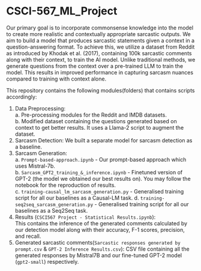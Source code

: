 # CSCI-567_ML_Project

Our primary goal is to incorporate commonsense knowledge into the model to create more realistic and contextually appropriate sarcastic outputs. We aim to build a model that produces sarcastic statements given a context in a question-answering format. To achieve this, we utilize a dataset from Reddit as introduced by Khodak et al. (2017), containing 100k sarcastic comments along with their context, to train the AI model. Unlike traditional methods, we generate questions from the context over a pre-trained LLM to train the model. This results in improved performance in capturing sarcasm nuances compared to training with context alone.

This repository contains the following modules(folders) that contains scripts accordingly:
1. Data Preprocessing:<br>
   a. Pre-processing modules for the Reddit and IMDB datasets.<br>
   b. Modified dataset containing the questions generated based on context to get better results. It uses a Llama-2 script to augment the dataset.<br>
3. Sarcasm Detection: We built a separate model for sarcasm detection as a baseline.  
4. Sarcasm Generation:<br>
   a. `Prompt-based-approach.ipynb` - Our prompt-based approach which uses Mistral-7b.<br>
   b. `Sarcasm_GPT2_training_&_inference.ipynb` - Finetuned version of GPT-2 (the model we obtained our best results on). You may follow the notebook for the reproduction of results. <br>
   c. `training-causal_lm_sarcasm_generation.py` - Generalised training script for all our baselines as a Causal-LM task.
   d. `training-seq2seq_sarcasm_generation.py` - Generalised training script for all our baselines as a Seq2Seq task.
6. Results (`CSCI567 Project - Statistical Results.ipynb`): <br>This contains the inference of the generated comments calculated by our detection model along with their accuracy, F-1 scores, precision, and recall.
7. Generated sarcastic comments(`Sarcastic responses generated by prompt.csv` & `GPT-2 Inference Results.csv`): CSV file containing all the generated responses by Mistral7B and our fine-tuned GPT-2 model (`gpt2-small`) respectively.
